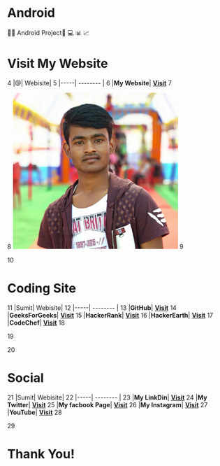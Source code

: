 # Android
📱📲 Android Project📲 💻 📊 📈

# Visit My Website
4
|@| Webisite|
5
|-----| -------- |
6
|**My Website**| [**Visit**](https://sumitnce1.github.io/)
7

8
<img src="/sumit.png" width="75%">
9

10
# Coding Site
11
|Sumit| Webisite|
12
|-----| -------- |
13
|**GitHub**| [**Visit**](https://github.com/sumitnce1)
14
|**GeeksForGeeks**| [**Visit**](https://auth.geeksforgeeks.org/user/sumitsingh1111/)
15
|**HackerRank**| [**Visit**](https://www.hackerrank.com/sumitnce1)
16
|**HackerEarth**| [**Visit**](https://www.hackerearth.com/@sumit1641)
17
|**CodeChef**| [**Visit**](https://www.codechef.com/users/sumitnce1)
18

19

20
# Social
21
|Sumit| Webisite|
22
|-----| -------- |
23
|**My LinkDin**| [**Visit**](https://www.linkedin.com/in/sumit-kumar-0467b3161/)
24
|**My Twitter**| [**Visit**](https://twitter.com/Sumitsingh9570)
25
|**My facbook Page**| [**Visit**](https://www.facebook.com/sumitnce1/)
26
|**My Instagram**| [**Visit**](https://www.instagram.com/s.sumitsingh1111/)
27
|**YouTube**| [**Visit**](https://www.youtube.com/channel/UC9O21h7f1h98JxyzMLfj1bg?view_as=subscriber)
28

29
   # **Thank You!**

